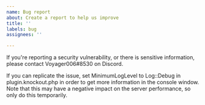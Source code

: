 ```yaml
---
name: Bug report
about: Create a report to help us improve
title: ''
labels: bug
assignees: ''

---
```


If you're reporting a security vulnerability, or there is sensitive information, please contact Voyager006#8530 on Discord.

If you can replicate the issue, set MinimumLogLevel to Log::Debug in plugin.knockout.php in order to get more information in the console window. Note that this may have a negative impact on the server performance, so only do this temporarily.

